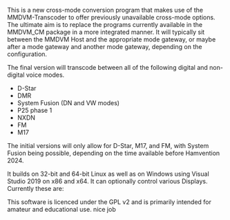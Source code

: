 This is a new cross-mode conversion program that makes use of the MMDVM-Transcoder to offer previously unavailable cross-mode options. The ultimate aim
is to replace the programs currently available in the MMDVM_CM package in a more integrated manner. It will typically sit between the MMDVM Host and
the appropriate mode gateway, or maybe after a mode gateway and another mode gateway, depending on the configuration.

The final version will transcode between all of the following digital and non-digital voice modes.

- D-Star
- DMR
- System Fusion (DN and VW modes)
- P25 phase 1
- NXDN
- FM
- M17

The initial versions will only allow for D-Star, M17, and FM, with System Fusion being possible, depending on the time available before Hamvention 2024.

It builds on 32-bit and 64-bit Linux as well as on Windows using Visual Studio
2019 on x86 and x64. It can optionally control various Displays. Currently
these are:

This software is licenced under the GPL v2 and is primarily intended for amateur and
educational use.
 nice job
